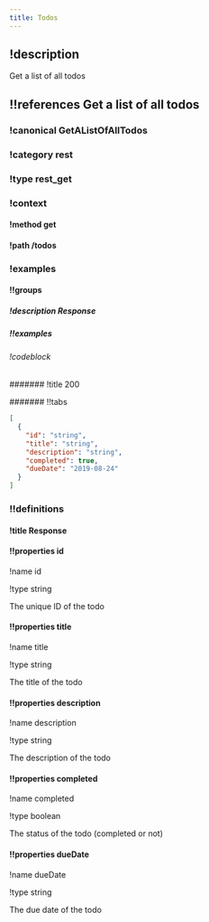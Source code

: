 ```yaml
---
title: Todos
---
```

## !description


Get a list of all todos


## !!references Get a list of all todos

### !canonical GetAListOfAllTodos

### !category rest

### !type rest_get

### !context

#### !method get

#### !path /todos

### !examples

#### !!groups

##### !description Response

##### !!examples

###### !codeblock

####### !title 200

####### !!tabs

```json !code json
[
  {
    "id": "string",
    "title": "string",
    "description": "string",
    "completed": true,
    "dueDate": "2019-08-24"
  }
]
```

### !!definitions

#### !title Response

#### !!properties id

!name id

!type string

The unique ID of the todo

#### !!properties title

!name title

!type string

The title of the todo

#### !!properties description

!name description

!type string

The description of the todo

#### !!properties completed

!name completed

!type boolean

The status of the todo (completed or not)

#### !!properties dueDate

!name dueDate

!type string

The due date of the todo
